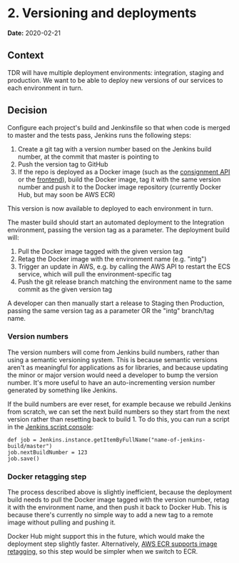 # 2. Versioning and deployments

**Date:** 2020-02-21

## Context

TDR will have multiple deployment environments: integration, staging and
production. We want to be able to deploy new versions of our services to each
environment in turn.

## Decision

Configure each project's build and Jenkinsfile so that when code is merged to
master and the tests pass, Jenkins runs the following steps:

1. Create a git tag with a version number based on the Jenkins build number, at
   the commit that master is pointing to
2. Push the version tag to GitHub
3. If the repo is deployed as a Docker image (such as the [consignment
   API][tdr-api] or the [frontend]), build the Docker image, tag it
   with the same version number and push it to the Docker image repository
   (currently Docker Hub, but may soon be AWS ECR)

This version is now available to deployed to each environment in turn.

The master build should start an automated deployment to the Integration
environment, passing the version tag as a parameter. The deployment build will:

1. Pull the Docker image tagged with the given version tag
2. Retag the Docker image with the environment name (e.g. "intg")
3. Trigger an update in AWS, e.g. by calling the AWS API to restart the ECS
   service, which will pull the environment-specific tag
4. Push the git release branch matching the environment name to the same commit
   as the given version tag

A developer can then manually start a release to Staging then Production,
passing the same version tag as a parameter OR the "intg" branch/tag
name.

[tdr-api]: https://github.com/nationalarchives/tdr-consignment-api
[frontend]: https://github.com/nationalarchives/tdr-transfer-frontend

### Version numbers

The version numbers will come from Jenkins build numbers, rather than using a
semantic versioning system. This is because semantic versions aren't as
meaningful for applications as for libraries, and because updating the minor or
major version would need a developer to bump the version number. It's more
useful to have an auto-incrementing version number generated by something like
Jenkins.

If the build numbers are ever reset, for example because we rebuild Jenkins from
scratch, we can set the next build numbers so they start from the next version
rather than resetting back to build 1. To do this, you can run a script in the
[Jenkins script console][script-console]:

```
def job = Jenkins.instance.getItemByFullName("name-of-jenkins-build/master")
job.nextBuildNumber = 123
job.save()
```

[script-console]: https://jenkins.tdr-management.nationalarchives.gov.uk/script

### Docker retagging step

The process described above is slightly inefficient, because the deployment
build needs to pull the Docker image tagged with the version number, retag it
with the environment name, and then push it back to Docker Hub. This is because
there's currently no simple way to add a new tag to a remote image without
pulling and pushing it.

Docker Hub might support this in the future, which would make the deployment
step slightly faster. Alternatively, [AWS ECR supports image
retagging][ecr-retag], so this step would be simpler when we switch to ECR.

[ecr-retag]: https://docs.aws.amazon.com/AmazonECR/latest/userguide/image-retag.html
